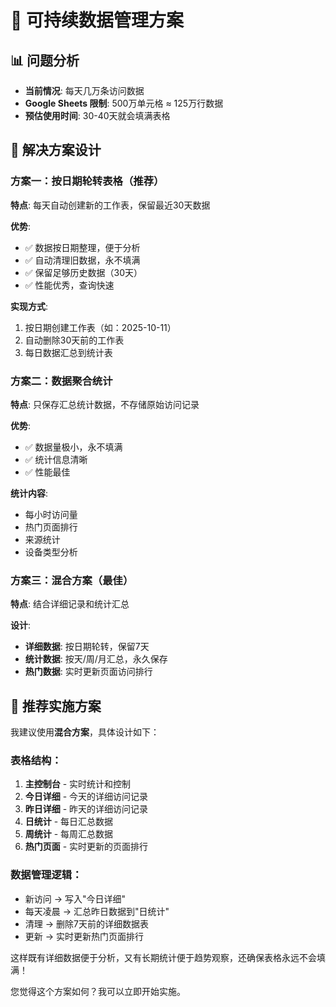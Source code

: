 # 🔄 可持续数据管理方案

## 📊 问题分析
- **当前情况**: 每天几万条访问数据
- **Google Sheets 限制**: 500万单元格 ≈ 125万行数据
- **预估使用时间**: 30-40天就会填满表格

## 🎯 解决方案设计

### 方案一：按日期轮转表格（推荐）
**特点**: 每天自动创建新的工作表，保留最近30天数据

**优势**:
- ✅ 数据按日期整理，便于分析
- ✅ 自动清理旧数据，永不填满
- ✅ 保留足够历史数据（30天）
- ✅ 性能优秀，查询快速

**实现方式**:
1. 按日期创建工作表（如：2025-10-11）
2. 自动删除30天前的工作表
3. 每日数据汇总到统计表

### 方案二：数据聚合统计
**特点**: 只保存汇总统计数据，不存储原始访问记录

**优势**:
- ✅ 数据量极小，永不填满
- ✅ 统计信息清晰
- ✅ 性能最佳

**统计内容**:
- 每小时访问量
- 热门页面排行
- 来源统计
- 设备类型分析

### 方案三：混合方案（最佳）
**特点**: 结合详细记录和统计汇总

**设计**:
- **详细数据**: 按日期轮转，保留7天
- **统计数据**: 按天/周/月汇总，永久保存
- **热门数据**: 实时更新页面访问排行

## 🚀 推荐实施方案

我建议使用**混合方案**，具体设计如下：

### 表格结构：
1. **主控制台** - 实时统计和控制
2. **今日详细** - 今天的详细访问记录
3. **昨日详细** - 昨天的详细访问记录
4. **日统计** - 每日汇总数据
5. **周统计** - 每周汇总数据
6. **热门页面** - 实时更新的页面排行

### 数据管理逻辑：
- 新访问 → 写入"今日详细"
- 每天凌晨 → 汇总昨日数据到"日统计"
- 清理 → 删除7天前的详细数据表
- 更新 → 实时更新热门页面排行

这样既有详细数据便于分析，又有长期统计便于趋势观察，还确保表格永远不会填满！

您觉得这个方案如何？我可以立即开始实施。